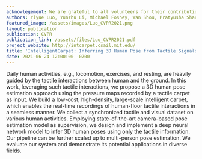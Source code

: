 ```yaml
---
acknowlegement: We are grateful to all volunteers for their contributions to our dataset and R. White for the administration of the project. We thank the anonymous reviewers for their insightful comments.
authors: Yiyue Luo, Yunzhu Li, Michael Foshey, Wan Shou, Pratyusha Sharma, Tomás Palacios, Antonio Torralba, Wojciech Matusik
featured_image: /assets/images/Luo_CVPR2021.png
layout: publication
publication: CVPR
publication_link: /assets/files/Luo_CVPR2021.pdf
project_website: http://intcarpet.csail.mit.edu/
title: 'IntelligentCarpet: Inferring 3D Human Pose from Tactile Signals'
date: 2021-06-24 12:00:00 -0700
---
```


Daily human activities, e.g., locomotion, exercises, and resting, are heavily guided by the tactile interactions between human and the ground. In this work, leveraging such tactile interactions, we propose a 3D human pose estimation approach using the pressure maps recorded by a tactile carpet as input. We build a low-cost, high-density, large-scale intelligent carpet, which enables the real-time recordings of human-floor tactile interactions in a seamless manner. We collect a synchronized tactile and visual dataset on various human activities. Employing state-of-the-art camera-based pose estimation model as supervision, we design and implement a deep neural network model to infer 3D human poses using only the tactile information. Our pipeline can be further scaled up to multi-person pose estimation. We evaluate our system and demonstrate its potential applications in diverse fields.
